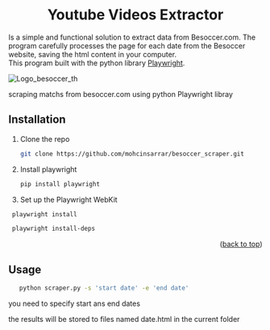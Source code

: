 <div id="top"></div>
<div align="center">
  <h1 align="center">Youtube Videos Extractor</h1>
</div>

Is a simple and functional solution to extract data from Besoccer.com. The program carefully processes the page for each date from the Besoccer website, saving the html content in your computer.
<br>This program built with the python library <a href="https://playwright.dev/">Playwright</a>.

![Logo_besoccer_th](https://github.com/mohcinsarrar/besoccer_scraper/assets/43006742/076b66a2-f767-428e-bdd6-1c0024f130c7)

scraping matchs from besoccer.com using python Playwright libray

<!-- GETTING STARTED -->
## Installation

1. Clone the repo
   ```sh
   git clone https://github.com/mohcinsarrar/besoccer_scraper.git
   ```
2. Install playwright
   ```sh
   pip install playwright
   ```
3. Set up the Playwright WebKit
  ```sh
   playwright install
   ```
  ```sh
   playwright install-deps
   ```

<p align="right">(<a href="#top">back to top</a>)</p>


<!-- USAGE EXAMPLES -->
## Usage



```sh
   python scraper.py -s 'start date' -e 'end date'
```

you need to specify start ans end dates

the results will be stored to files named date.html in the current folder
